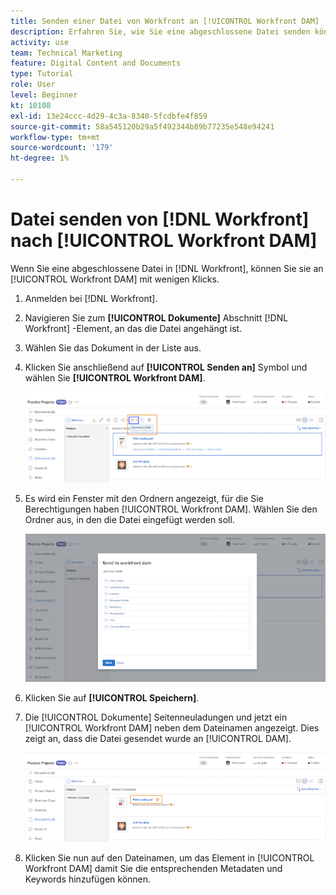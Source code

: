 ```yaml
---
title: Senden einer Datei von Workfront an [!UICONTROL Workfront DAM]
description: Erfahren Sie, wie Sie eine abgeschlossene Datei senden können in [!DNL Workfront] nach [!UICONTROL Workfront DAM].
activity: use
team: Technical Marketing
feature: Digital Content and Documents
type: Tutorial
role: User
level: Beginner
kt: 10108
exl-id: 13e24ccc-4d29-4c3a-8340-5fcdbfe4f859
source-git-commit: 58a545120b29a5f492344b89b77235e548e94241
workflow-type: tm+mt
source-wordcount: '179'
ht-degree: 1%

---
```


# Datei senden von [!DNL Workfront] nach [!UICONTROL Workfront DAM]

Wenn Sie eine abgeschlossene Datei in [!DNL Workfront], können Sie sie an [!UICONTROL Workfront DAM] mit wenigen Klicks.

1. Anmelden bei [!DNL Workfront].
1. Navigieren Sie zum **[!UICONTROL Dokumente]** Abschnitt [!DNL Workfront] -Element, an das die Datei angehängt ist.
1. Wählen Sie das Dokument in der Liste aus.
1. Klicken Sie anschließend auf **[!UICONTROL Senden an]** Symbol und wählen Sie **[!UICONTROL Workfront DAM]**.

   ![Ein Bild der [!UICONTROL Freigeben für] Symbol in [!DNL Workfront]](assets/04-send-to-wrkfront-dam.png)

1. Es wird ein Fenster mit den Ordnern angezeigt, für die Sie Berechtigungen haben [!UICONTROL Workfront DAM]. Wählen Sie den Ordner aus, in den die Datei eingefügt werden soll.

   ![Ein Bild des Fensters mit den Ordnern, für die Sie in [!UICONTROL Workfront DAM]](assets/05-workfront-dam-folders.png)

1. Klicken Sie auf **[!UICONTROL Speichern]**.
1. Die [!UICONTROL Dokumente] Seitenneuladungen und jetzt ein [!UICONTROL Workfront DAM] neben dem Dateinamen angezeigt. Dies zeigt an, dass die Datei gesendet wurde an [!UICONTROL DAM].

   ![Ein Bild der [!UICONTROL Workfront DAM] Symbol neben dem Dateinamen](assets/06-dam-logo.png)

1. Klicken Sie nun auf den Dateinamen, um das Element in [!UICONTROL Workfront DAM] damit Sie die entsprechenden Metadaten und Keywords hinzufügen können.
